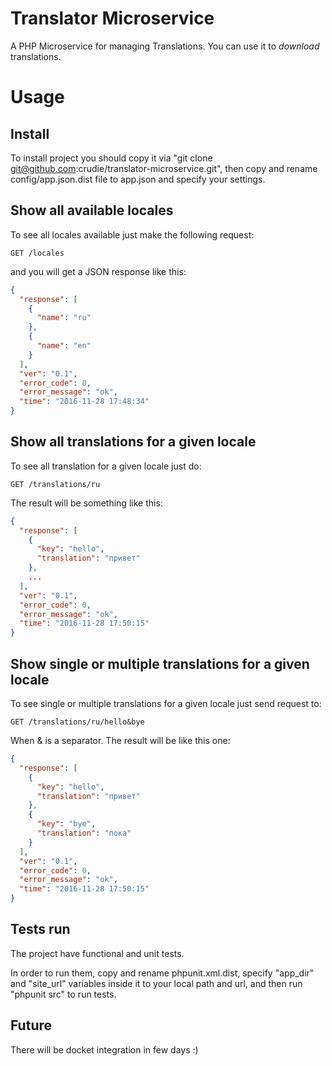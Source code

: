 # Translator Microservice

A PHP Microservice for managing Translations. You can use it to *download* translations.

# Usage
## Install
To install project you should copy it via "git clone git@github.com:crudie/translator-microservice.git", then copy and rename config/app.json.dist file to app.json and specify your settings.
## Show all available locales

To see all locales available just make the following request:

    GET /locales
    
and you will get a JSON response like this:

```json
{
  "response": [
    {
      "name": "ru"
    },
    {
      "name": "en"
    }
  ],
  "ver": "0.1",
  "error_code": 0,
  "error_message": "ok",
  "time": "2016-11-28 17:48:34"
}
```

## Show all translations for a given locale

To see all translation for a given locale just do:

    GET /translations/ru
    
The result will be something like this:

```json
{
  "response": [
    {
      "key": "hello",
      "translation": "привет"
    },
    ...
  ],
  "ver": "0.1",
  "error_code": 0,
  "error_message": "ok",
  "time": "2016-11-28 17:50:15"
}
```

## Show single or multiple translations for a given locale

To see single or multiple translations for a given locale just send request to:

    GET /translations/ru/hello&bye
    
When & is a separator.
The result will be like this one:

```json
{
  "response": [
    {
      "key": "hello",
      "translation": "привет"
    },
    {
      "key": "bye",
      "translation": "пока"
    }
  ],
  "ver": "0.1",
  "error_code": 0,
  "error_message": "ok",
  "time": "2016-11-28 17:50:15"
}
```

## Tests run

The project have functional and unit tests. 

In order to run them, copy and rename phpunit.xml.dist, specify "app_dir" and "site_url" variables inside it to your local path and url, and then run "phpunit src" to run tests.

## Future

There will be docket integration in few days :)